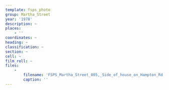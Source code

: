 ```yaml
---
template: fsps_photo
group: Martha_Street
year: '1978'
description: ~
places:
    - ''
coordinates: ~
heading: ~
classification: ~
section: ~
cell: ~
film_roll: ~
files:
    -
        filename: 'FSPS_Martha_Street_005,_Side_of_house_on_Hampton_Rd,_17-4-L,_1978.png'
        caption: ''
---
```

